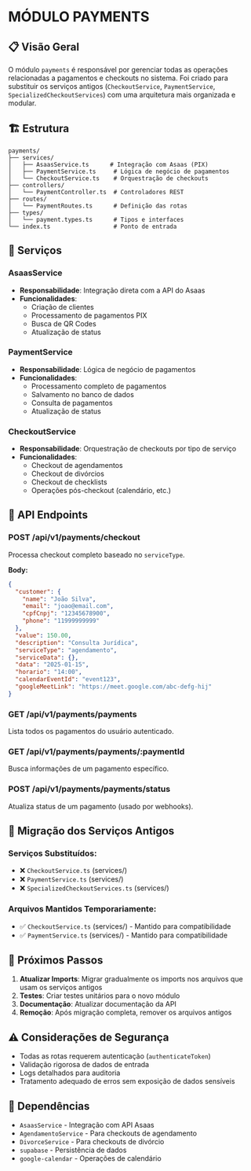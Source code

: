 # MÓDULO PAYMENTS

## 📋 Visão Geral

O módulo `payments` é responsável por gerenciar todas as operações relacionadas a pagamentos e checkouts no sistema. Foi criado para substituir os serviços antigos (`CheckoutService`, `PaymentService`, `SpecializedCheckoutServices`) com uma arquitetura mais organizada e modular.

## 🏗️ Estrutura

```
payments/
├── services/
│   ├── AsaasService.ts      # Integração com Asaas (PIX)
│   ├── PaymentService.ts     # Lógica de negócio de pagamentos
│   └── CheckoutService.ts    # Orquestração de checkouts
├── controllers/
│   └── PaymentController.ts  # Controladores REST
├── routes/
│   └── PaymentRoutes.ts      # Definição das rotas
├── types/
│   └── payment.types.ts      # Tipos e interfaces
└── index.ts                  # Ponto de entrada
```

## 🔧 Serviços

### AsaasService
- **Responsabilidade**: Integração direta com a API do Asaas
- **Funcionalidades**:
  - Criação de clientes
  - Processamento de pagamentos PIX
  - Busca de QR Codes
  - Atualização de status

### PaymentService
- **Responsabilidade**: Lógica de negócio de pagamentos
- **Funcionalidades**:
  - Processamento completo de pagamentos
  - Salvamento no banco de dados
  - Consulta de pagamentos
  - Atualização de status

### CheckoutService
- **Responsabilidade**: Orquestração de checkouts por tipo de serviço
- **Funcionalidades**:
  - Checkout de agendamentos
  - Checkout de divórcios
  - Checkout de checklists
  - Operações pós-checkout (calendário, etc.)

## 🚀 API Endpoints

### POST /api/v1/payments/checkout
Processa checkout completo baseado no `serviceType`.

**Body:**
```json
{
  "customer": {
    "name": "João Silva",
    "email": "joao@email.com",
    "cpfCnpj": "12345678900",
    "phone": "11999999999"
  },
  "value": 150.00,
  "description": "Consulta Jurídica",
  "serviceType": "agendamento",
  "serviceData": {},
  "data": "2025-01-15",
  "horario": "14:00",
  "calendarEventId": "event123",
  "googleMeetLink": "https://meet.google.com/abc-defg-hij"
}
```

### GET /api/v1/payments/payments
Lista todos os pagamentos do usuário autenticado.

### GET /api/v1/payments/payments/:paymentId
Busca informações de um pagamento específico.

### POST /api/v1/payments/payments/status
Atualiza status de um pagamento (usado por webhooks).

## 🔄 Migração dos Serviços Antigos

### Serviços Substituídos:
- ❌ `CheckoutService.ts` (services/)
- ❌ `PaymentService.ts` (services/)
- ❌ `SpecializedCheckoutServices.ts` (services/)

### Arquivos Mantidos Temporariamente:
- ✅ `CheckoutService.ts` (services/) - Mantido para compatibilidade
- ✅ `PaymentService.ts` (services/) - Mantido para compatibilidade

## 📝 Próximos Passos

1. **Atualizar Imports**: Migrar gradualmente os imports nos arquivos que usam os serviços antigos
2. **Testes**: Criar testes unitários para o novo módulo
3. **Documentação**: Atualizar documentação da API
4. **Remoção**: Após migração completa, remover os arquivos antigos

## ⚠️ Considerações de Segurança

- Todas as rotas requerem autenticação (`authenticateToken`)
- Validação rigorosa de dados de entrada
- Logs detalhados para auditoria
- Tratamento adequado de erros sem exposição de dados sensíveis

## 🔗 Dependências

- `AsaasService` - Integração com API Asaas
- `AgendamentoService` - Para checkouts de agendamento
- `DivorceService` - Para checkouts de divórcio
- `supabase` - Persistência de dados
- `google-calendar` - Operações de calendário
